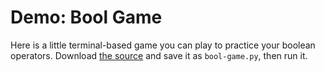 # Demo: Bool Game

Here is a little terminal-based game you can play to practice your boolean operators.
Download [the source](/demos/bool-game.py) and save it as `bool-game.py`, then run it.
